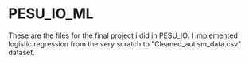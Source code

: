 # PESU_IO_ML
These are the files for the final project i did in PESU_IO.
I implemented logistic regression from the very scratch to "Cleaned_autism_data.csv" dataset.
